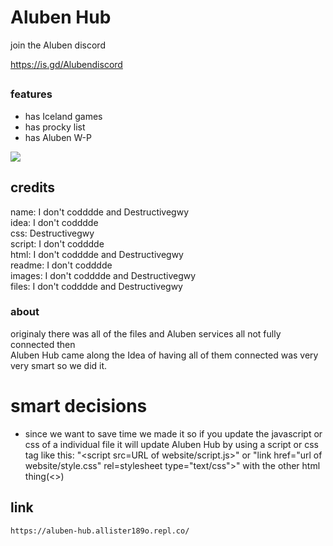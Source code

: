 # Aluben Hub


join the Aluben discord

https://is.gd/Alubendiscord
##
### features
- has Iceland games
- has procky list
- has Aluben W-P

<img src="https://aluben-hub.allister189o.repl.co/assets/images/logo.png">

## credits
name: I don't codddde and Destructivegwy
<br>
idea: I don't codddde
<br>
css: Destructivegwy
<br>
script: I don't codddde
<br>
html: I don't codddde and Destructivegwy
<br>
readme: I don't codddde
<br>
images: I don't codddde and Destructivegwy
<br>
files: I don't codddde and Destructivegwy

### about
originaly there was all of the files and Aluben services all not fully connected then <br>Aluben Hub came along the Idea of having all of them connected was very very smart so we did it.

# smart decisions 
- since we want to save time we made it so if you update the javascript or css of a individual file it will update Aluben Hub by using a script or css tag like this: "<script src=URL of website/script.js>" or "link href="url of website/style.css" rel=stylesheet type="text/css">" with the other html thing(<>)
## link
```
https://aluben-hub.allister189o.repl.co/
```